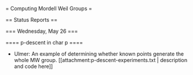 = Computing Mordell Weil Groups =

== Status Reports ==

=== Wednesday, May 26 ===

==== p-descent in char p ====

 * Ulmer: An example of determining whether known points generate the whole MW group.  [[attachment:p-descent-experiments.txt | description and code here]] 
